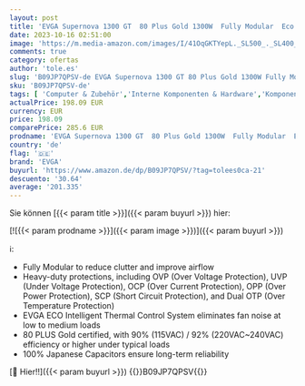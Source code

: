 ```yaml
---
layout: post
title: 'EVGA Supernova 1300 GT  80 Plus Gold 1300W  Fully Modular  Eco Mode with FDB Fan  10 Year Warranty  Includes Power ON Self Tester  Compact 180mm Size  Power Supply 220-GT-1300-X2  EU   Black'
date: 2023-10-16 02:51:00
image: 'https://m.media-amazon.com/images/I/41OqGKTYepL._SL500_._SL400_.jpg'
comments: true
category: ofertas
author: 'tole.es'
slug: 'B09JP7QPSV-de EVGA Supernova 1300 GT 80 Plus Gold 1300W Fully Modular...'
sku: 'B09JP7QPSV-de'
tags: [ 'Computer & Zubehör','Interne Komponenten & Hardware','Komponenten & Ersatzteile','PC-Netzteile','evga','🇩🇪', ]
actualPrice: 198.09 EUR
currency: EUR
price: 198.09
comparePrice: 285.6 EUR
prodname: 'EVGA Supernova 1300 GT  80 Plus Gold 1300W  Fully Modular  Eco Mode with FDB Fan  10 Year Warranty  Includes Power ON Self Tester  Compact 180mm Size  Power Supply 220-GT-1300-X2  EU   Black'
country: 'de'
flag: '🇩🇪'
brand: 'EVGA'
buyurl: 'https://www.amazon.de/dp/B09JP7QPSV/?tag=tolees0ca-21'
descuento: '30.64'
average: '201.335'
---
```


Sie können [{{< param title >}}]({{< param buyurl >}}) hier:

[![{{< param prodname >}}]({{< param image >}})]({{< param buyurl >}})

ℹ️:

- Fully Modular to reduce clutter and improve airflow
- Heavy-duty protections, including OVP (Over Voltage Protection), UVP (Under Voltage Protection), OCP (Over Current Protection), OPP (Over Power Protection), SCP (Short Circuit Protection), and Dual OTP (Over Temperature Protection)
- EVGA ECO Intelligent Thermal Control System eliminates fan noise at low to medium loads
- 80 PLUS Gold certified, with 90% (115VAC) / 92% (220VAC~240VAC) efficiency or higher under typical loads
- 100% Japanese Capacitors ensure long-term reliability

[🛒 Hier!!]({{< param buyurl >}})
{{<world>}}B09JP7QPSV{{</world>}}
